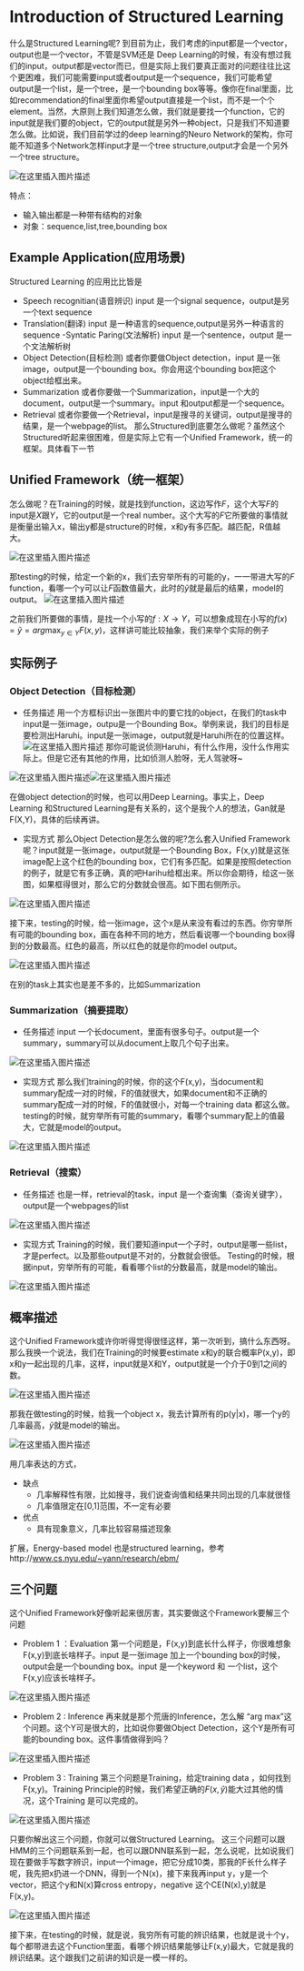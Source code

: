 # Introduction of Structured Learning
什么是Structured Learning呢? 到目前为止，我们考虑的input都是一个vector，output也是一个vector，不管是SVM还是 Deep Learning的时候，有没有想过我们的input，output都是vector而已，但是实际上我们要真正面对的问题往往比这个更困难，我们可能需要input或者output是一个sequence，我们可能希望output是一个list，是一个tree，是一个bounding box等等。像你在final里面，比如recommendation的final里面你希望output直接是一个list，而不是一个个element。当然，大原则上我们知道怎么做，我们就是要找一个function，它的input就是我们要的object，它的output就是另外一种object，只是我们不知道要怎么做。比如说，我们目前学过的deep learning的Neuro Network的架构，你可能不知道多个Network怎样input才是一个tree structure,output才会是一个另外一个tree structure。

![在这里插入图片描述](./res/chapter32_1.png)

特点：
- 输入输出都是一种带有结构的对象
- 对象：sequence,list,tree,bounding box

## Example Application(应用场景)
Structured Learning 的应用比比皆是
- Speech recognitian(语音辨识)
input 是一个signal sequence，output是另一个text sequence
- Translation(翻译)
input 是一种语言的sequence,output是另外一种语言的sequence
-Syntatic Paring(文法解析)
input 是一个sentence，output 是一个文法解析树
- Object Detection(目标检测)
或者你要做Object detection，input 是一张image，output是一个bounding box。你会用这个bounding box把这个object给框出来。
- Summarization
或者你要做一个Summarization，input是一个大的document，output是一个summary。input 和output都是一个sequence。
- Retrieval
或者你要做一个Retrieval，input是搜寻的关键词，output是搜寻的结果，是一个webpage的list。
那么Structured到底要怎么做呢？虽然这个Structured听起来很困难，但是实际上它有一个Unified Framework，统一的框架。具体看下一节
## Unified Framework（统一框架）
怎么做呢？在Training的时候，就是找到function，这边写作$F$，这个大写$F$的input是$X$跟$Y$，它的output是一个real number。这个大写的$F$它所要做的事情就是衡量出输入x，输出y都是structure的时候，x和y有多匹配。越匹配，R值越大。

![在这里插入图片描述](./res/chapter32_2.png)

那testing的时候，给定一个新的x，我们去穷举所有的可能的y，一一带进大写的$F$ function，看哪一个y可以让$F$函数值最大，此时的$\tilde{y}$就是最后的结果，model的output。
![在这里插入图片描述](./res/chapter32_3.png)


之前我们所要做的事情，是找一个小写的$f:X\rightarrow Y$，可以想象成现在小写的$f(x)=\tilde{y}=arg \max_{y \in Y}F(x,y)$，这样讲可能比较抽象，我们来举个实际的例子
## 实际例子
### Object Detection（目标检测）
- 任务描述
用一个方框标识出一张图片中的要它找的object，在我们的task中input是一张image，outpu是一个Bounding Box。举例来说，我们的目标是要检测出Haruhi。input是一张image，output就是Haruhi所在的位置这样。
![在这里插入图片描述](./res/chapter32_4.png)
那你可能说侦测Haruhi，有什么作用，没什么作用实际上。但是它还有其他的作用，比如侦测人脸呀，无人驾驶呀~

![在这里插入图片描述](./res/chapter32_5.png)![在这里插入图片描述](./res/chapter32_6.png)

在做object detection的时候，也可以用Deep Learning。事实上，Deep Learning 和Structured Learning是有关系的，这个是我个人的想法，Gan就是F(X,Y)，具体的后续再讲。
- 实现方式
那么Object Detection是怎么做的呢?怎么套入Unified Framework呢？input就是一张image，output就是一个Bounding Box，F(x,y)就是这张image配上这个红色的bounding box，它们有多匹配。如果是按照detection的例子，就是它有多正确，真的吧Harihu给框出来。所以你会期待，给这一张图，如果框得很对，那么它的分数就会很高。如下图右侧所示。

![在这里插入图片描述](./res/chapter32_7.png)

接下来，testing的时候，给一张image，这个x是从来没有看过的东西。你穷举所有可能的bounding box，画在各种不同的地方，然后看说哪一个bounding box得到的分数最高。红色的最高，所以红色的就是你的model output。

![在这里插入图片描述](./res/chapter32_8.png)


在别的task上其实也是差不多的，比如Summarization

### Summarization（摘要提取）
- 任务描述
input 一个长document，里面有很多句子。output是一个summary，summary可以从document上取几个句子出来。

![在这里插入图片描述](./res/chapter32_9.png)

- 实现方式
那么我们training的时候，你的这个F(x,y)，当document和summary配成一对的时候，F的值就很大，如果document和不正确的summary配成一对的时候，F的值就很小，对每一个training data 都这么做。
testing的时候，就穷举所有可能的summary，看哪个summary配上的值最大，它就是model的output。

![在这里插入图片描述](./res/chapter32_10.png)

### Retrieval（搜索）
- 任务描述
也是一样，retrieval的task，input 是一个查询集（查询关键字），output是一个webpages的list

![在这里插入图片描述](./res/chapter32_11.png)

- 实现方式
Training的时候，我们要知道input一个子时，output是哪一些list，才是perfect。以及那些output是不对的，分数就会很低。
Testing的时候，根据input，穷举所有的可能，看看哪个list的分数最高，就是model的输出。

![在这里插入图片描述](./res/chapter32_12.png)

## 概率描述
这个Unified Framework或许你听得觉得很怪这样，第一次听到，搞什么东西呀。那么我换一个说法，我们在Training的时候要estimate x和y的联合概率P(x,y)，即x和y一起出现的几率，这样，input就是X和Y，output就是一个介于0到1之间的数。

![在这里插入图片描述](./res/chapter32_13.png)

那我在做testing的时候，给我一个object x，我去计算所有的p(y|x)，哪一个y的几率最高，$\tilde {y}$就是model的输出。

![在这里插入图片描述](./res/chapter32_14.png)

用几率表达的方式，
- 缺点
	- 几率解释性有限，比如搜寻，我们说查询值和结果共同出现的几率就很怪
	- 几率值限定在[0,1]范围，不一定有必要
- 优点
	- 具有现象意义，几率比较容易描述现象

扩展，Energy-based model 也是structured learning，参考http://www.cs.nyu.edu/~yann/research/ebm/

## 三个问题
这个Unified Framework好像听起来很厉害，其实要做这个Framework要解三个问题
- Problem 1 ：Evaluation
第一个问题是，F(x,y)到底长什么样子，你很难想象F(x,y)到底长啥样子。input 是一张image 加上一个bounding box的时候，output会是一个bounding box。input 是一个keyword 和 一个list，这个F(x,y)应该长啥样子。

![在这里插入图片描述](./res/chapter32_15.png)

- Problem 2 : Inference
再来就是那个荒唐的Inference，怎么解 “arg max”这个问题。这个Y可是很大的，比如说你要做Object Detection，这个Y是所有可能的bounding box。这件事情做得到吗？

![在这里插入图片描述](./res/chapter32_16.png)

- Problem 3 : Training
第三个问题是Training，给定training data ，如何找到F(x,y)。Training Principle的时候，我们希望正确的$F(x,\hat{y})$能大过其他的情况，这个Training 是可以完成的。

![在这里插入图片描述](./res/chapter32_17.png)

只要你解出这三个问题，你就可以做Structured Learning。
这三个问题可以跟HMM的三个问题联系到一起，也可以跟DNN联系到一起，怎么说呢，比如说我们现在要做手写数字辨识，input一个image，把它分成10类，那我的F长什么样子呢，我先把x扔进一个DNN，得到一个N(x)，接下来我再input y，y是一个vector，把这个y和N(x)算cross entropy，negative 这个CE(N(x),y)就是F(x,y)。

![在这里插入图片描述](./res/chapter32_18.png)

接下来，在testing的时候，就是说，我穷所有可能的辨识结果，也就是说十个y，每个都带进去这个Function里面，看哪个辨识结果能够让F(x,y)最大，它就是我的辨识结果。这个跟我们之前讲的知识是一模一样的。
